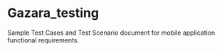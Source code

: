 # Gazara_testing
Sample Test Cases  and Test Scenario document for mobile application functional requirements. 
